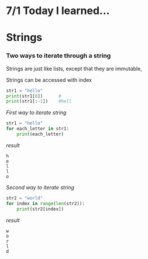 # 7/1 Today I learned...

# Strings

### Two ways to iterate through a string

Strings are just like lists, except that they are immutable,

Strings can be accessed with index
```py
str1 = "hello"
print(str1[0])      #
print(str1[:-1])    #hell
```
<em>First way to iterate string</em>
```py
str1 = "hello"
for each_letter in str1:
    print(each_letter)
```
<em>result</em>
```
h
e
l
l
o
```

<em>Second way to iterate string</em>
```py
str2 = "world"
for index in range(len(str2)):
    print(str2[index])
```

<em>result</em>
```
w
o
r
l
d
```
